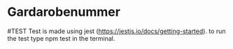 # Gardarobenummer

#TEST
Test is made using jest (https://jestjs.io/docs/getting-started).
to run the test type npm test in the terminal.
